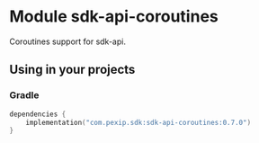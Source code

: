 # Module sdk-api-coroutines

Coroutines support for sdk-api.

## Using in your projects

### Gradle

```kotlin
dependencies {
    implementation("com.pexip.sdk:sdk-api-coroutines:0.7.0")
}
```
